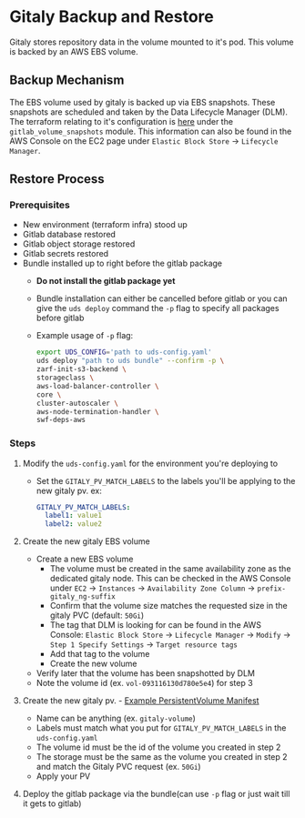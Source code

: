 # Gitaly Backup and Restore

Gitaly stores repository data in the volume mounted to it's pod. This volume is backed by an AWS EBS volume.

## Backup Mechanism

The EBS volume used by gitaly is backed up via EBS snapshots. These snapshots are scheduled and taken by the Data Lifecycle Manager (DLM). The terraform relating to it's configuration is [here](../../iac/swf/gitlab.tf) under the `gitlab_volume_snapshots` module. This information can also be found in the AWS Console on the EC2 page under `Elastic Block Store` -> `Lifecycle Manager`.

## Restore Process

### Prerequisites

- New environment (terraform infra) stood up
- Gitlab database restored
- Gitlab object storage restored
- Gitlab secrets restored
- Bundle installed up to right before the gitlab package
  - **Do not install the gitlab package yet**
  - Bundle installation can either be cancelled before gitlab or you can give the `uds deploy` command the `-p` flag to specify all packages before gitlab
  - Example usage of `-p` flag:

    ```sh
    export UDS_CONFIG='path to uds-config.yaml'
    uds deploy "path to uds bundle" --confirm -p \
    zarf-init-s3-backend \
    storageclass \
    aws-load-balancer-controller \
    core \
    cluster-autoscaler \
    aws-node-termination-handler \
    swf-deps-aws
    ```

### Steps

1. Modify the `uds-config.yaml` for the environment you're deploying to
    - Set the `GITALY_PV_MATCH_LABELS` to the labels you'll be applying to the new gitaly pv. ex:

      ```yaml
      GITALY_PV_MATCH_LABELS:
        label1: value1
        label2: value2
      ```

2. Create the new gitaly EBS volume
    - Create a new EBS volume
        - The volume must be created in the same availability zone as the dedicated gitaly node. This can be checked in the AWS Console under `EC2` -> `Instances` -> `Availability Zone Column` -> `prefix-gitaly_ng-suffix`
        - Confirm that the volume size matches the requested size in the gitaly PVC (default: `50Gi`)
        - The tag that DLM is looking for can be found in the AWS Console: `Elastic Block Store` -> `Lifecycle Manager` -> `Modify` -> `Step 1 Specify Settings` -> `Target resource tags`
        - Add that tag to the volume
        - Create the new volume
    - Verify later that the volume has been snapshotted by DLM
    - Note the volume id (ex. `vol-093116130d780e5e4`) for step 3

3. Create the new gitaly pv. - [Example PersistentVolume Manifest](files/gitaly-pv.yaml)
    - Name can be anything (ex. `gitaly-volume`)
    - Labels must match what you put for `GITALY_PV_MATCH_LABELS` in the `uds-config.yaml`
    - The volume id must be the id of the volume you created in step 2
    - The storage must be the same as the volume you created in step 2 and match the Gitaly PVC request (ex. `50Gi`)
    - Apply your PV

4. Deploy the gitlab package via the bundle(can use `-p` flag or just wait till it gets to gitlab)
